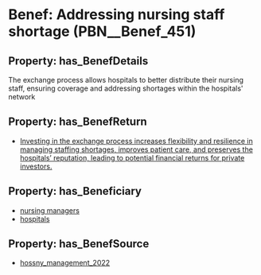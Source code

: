 # Benef: __Addressing nursing staff shortage__ (PBN__Benef_451)

## Property: has_BenefDetails

The exchange process allows hospitals to better distribute their nursing staff, ensuring coverage and addressing shortages within the hospitals' network

## Property: has_BenefReturn

* [Investing in the exchange process increases flexibility and resilience in managing staffing shortages, improves patient care, and preserves the hospitals’ reputation, leading to potential financial returns for private investors.](../BenefReturn/PBN__BenefReturn_487)

## Property: has_Beneficiary

* [nursing managers](../Stakeholder/PBN__Stakeholder_203)
* [hospitals](../Stakeholder/PBN__Stakeholder_64)

## Property: has_BenefSource

* [hossny_management_2022](../Article/PBN__Article_92)

